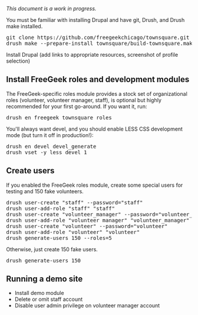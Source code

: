 *This document is a work in progress.*

You must be familiar with installing Drupal and have git, Drush, and Drush make installed.

<pre>git clone https://github.com/freegeekchicago/townsquare.git townsquare
drush make --prepare-install townsquare/build-townsquare.make /var/www/townsquare
</pre>

Install Drupal (add links to appropriate resources, screenshot of profile selection)

## Install FreeGeek roles and development modules

The FreeGeek-specific roles module provides a stock set of organizational roles (volunteer, volunteer manager, staff), is optional but highly recommended for your first go-around. If you want it, run:

<pre>drush en freegeek_townsquare_roles
</pre>

You'll always want devel, and you should enable LESS CSS development mode (but turn it off in production!):

<pre>drush en devel devel_generate
drush vset -y less_devel 1</pre>

## Create users

If you enabled the FreeGeek roles module, create some special users for testing and 150 fake volunteers.

<pre>drush user-create "staff" --password="staff"
drush user-add-role "staff" "staff"
drush user-create "volunteer_manager" --password="volunteer_manager"
drush user-add-role "volunteer manager" "volunteer_manager"
drush user-create "volunteer" --password="volunteer"
drush user-add-role "volunteer" "volunteer"
drush generate-users 150 --roles=5</pre>

Otherwise, just create 150 fake users.

<pre>drush generate-users 150</pre>

## Running a demo site

* Install demo module
* Delete or omit staff account
* Disable user admin privilege on volunteer manager account

